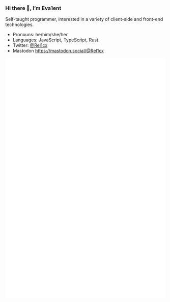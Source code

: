 ### Hi there 👋, I’m Eva1ent

Self-taught programmer, interested in a variety of client-side and front-end technologies.

- Pronouns: he/him/she/her
- Languages: JavaScript, TypeScript, Rust
- Twitter: [@Rel1cx](https://twitter.com/Rel1cx)
- Mastodon <https://mastodon.social/@Rel1cx>

![metrics](github-metrics.svg)
